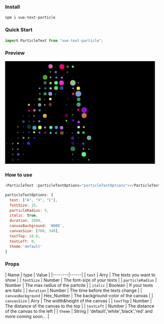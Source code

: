 ### Install
```shell
npm i vue-text-particle
```
### Quick Start
``` javascript
import ParticleText from "vue-text-particle";
```
### Preview
![preivew][1]


  [1]: https://github.com/charleslck/vue-text-particle/raw/master/preview/test.gif
  
### How to use
``` javascript
<ParticleText :particleTextOptions="particleTextOptions"></ParticleText>
```

``` javascript
particleTextOptions: {
  text: ["A", "X", "C"],
  fontSize: 25,
  particleRadius: 5,
  italic: true,
  duration: 2000,
  canvasBackground: '#000',
  canvasSize: [700, 340],
  textTop: 18.8,
  textLeft: 0,
  theme:'default'
}
```
### Props

| Name | type | Value |
|--------|------|
| `text` | Arry | The texts you want to show |
| `fontSize` | Number | The font-size of your texts |
| `particleRadius` | Number | The max radius of the partcile |
| `italic` | Boolean | If your texts are italic |
| `duration` | Number | The time before the texts change |
| `canvasBackground` | Hex_Number | The background-color of the canvas |
| `canvasSize` | Arry | The width&height of the canvas |
| `textTop` | Number | The distance of the canvas to the top |
| `textLeft` | Number | The distance of the canvas to the left |
| `theme` | String | 'default','white','black','red' and more coming soon... |

